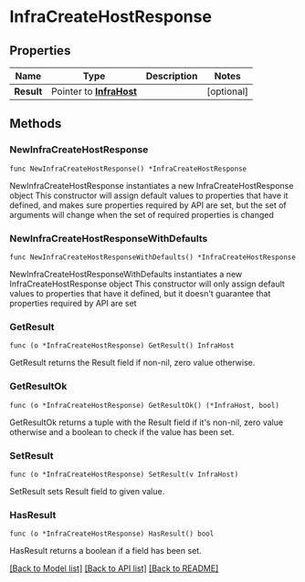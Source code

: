 # InfraCreateHostResponse

## Properties

Name | Type | Description | Notes
------------ | ------------- | ------------- | -------------
**Result** | Pointer to [**InfraHost**](InfraHost.md) |  | [optional] 

## Methods

### NewInfraCreateHostResponse

`func NewInfraCreateHostResponse() *InfraCreateHostResponse`

NewInfraCreateHostResponse instantiates a new InfraCreateHostResponse object
This constructor will assign default values to properties that have it defined,
and makes sure properties required by API are set, but the set of arguments
will change when the set of required properties is changed

### NewInfraCreateHostResponseWithDefaults

`func NewInfraCreateHostResponseWithDefaults() *InfraCreateHostResponse`

NewInfraCreateHostResponseWithDefaults instantiates a new InfraCreateHostResponse object
This constructor will only assign default values to properties that have it defined,
but it doesn't guarantee that properties required by API are set

### GetResult

`func (o *InfraCreateHostResponse) GetResult() InfraHost`

GetResult returns the Result field if non-nil, zero value otherwise.

### GetResultOk

`func (o *InfraCreateHostResponse) GetResultOk() (*InfraHost, bool)`

GetResultOk returns a tuple with the Result field if it's non-nil, zero value otherwise
and a boolean to check if the value has been set.

### SetResult

`func (o *InfraCreateHostResponse) SetResult(v InfraHost)`

SetResult sets Result field to given value.

### HasResult

`func (o *InfraCreateHostResponse) HasResult() bool`

HasResult returns a boolean if a field has been set.


[[Back to Model list]](../README.md#documentation-for-models) [[Back to API list]](../README.md#documentation-for-api-endpoints) [[Back to README]](../README.md)


